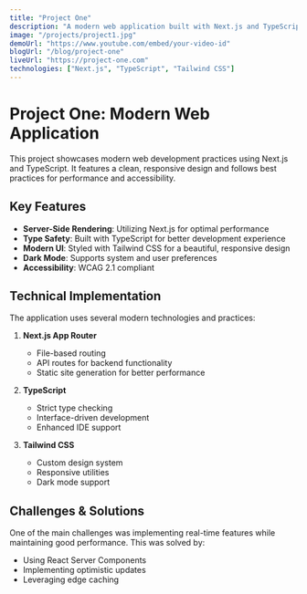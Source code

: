 ```yaml
---
title: "Project One"
description: "A modern web application built with Next.js and TypeScript"
image: "/projects/project1.jpg"
demoUrl: "https://www.youtube.com/embed/your-video-id"
blogUrl: "/blog/project-one"
liveUrl: "https://project-one.com"
technologies: ["Next.js", "TypeScript", "Tailwind CSS"]
---
```


# Project One: Modern Web Application

This project showcases modern web development practices using Next.js and TypeScript. It features a clean, responsive design and follows best practices for performance and accessibility.

## Key Features

- **Server-Side Rendering**: Utilizing Next.js for optimal performance
- **Type Safety**: Built with TypeScript for better development experience
- **Modern UI**: Styled with Tailwind CSS for a beautiful, responsive design
- **Dark Mode**: Supports system and user preferences
- **Accessibility**: WCAG 2.1 compliant

## Technical Implementation

The application uses several modern technologies and practices:

1. **Next.js App Router**
   - File-based routing
   - API routes for backend functionality
   - Static site generation for better performance

2. **TypeScript**
   - Strict type checking
   - Interface-driven development
   - Enhanced IDE support

3. **Tailwind CSS**
   - Custom design system
   - Responsive utilities
   - Dark mode support

## Challenges & Solutions

One of the main challenges was implementing real-time features while maintaining good performance. This was solved by:

- Using React Server Components
- Implementing optimistic updates
- Leveraging edge caching 